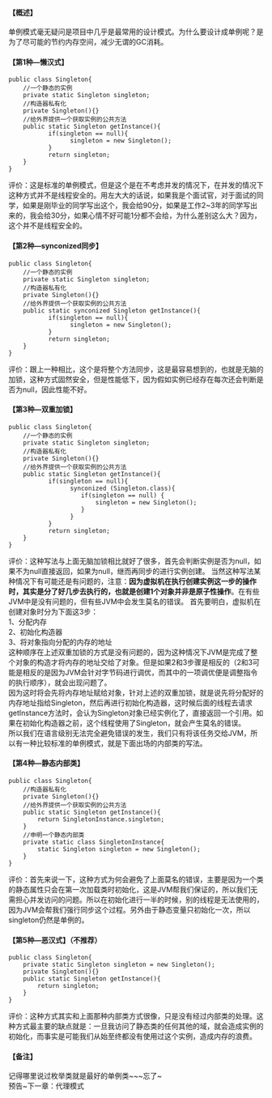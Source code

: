 #### 【概述】 
单例模式毫无疑问是项目中几乎是最常用的设计模式。为什么要设计成单例呢？是为了尽可能的节约内存空间，减少无谓的GC消耗。
#### 【第1种—懒汉式】
```
public class Singleton{
    //一个静态的实例
    private static Singleton singleton;
    //构造器私有化
    private Singleton(){}
    //给外界提供一个获取实例的公共方法
    public static Singleton getInstance(){
           if(singleton == null){
                 singleton = new Singleton();
           }
           return singleton;
    } 
}
```
评价：这是标准的单例模式，但是这个是在不考虑并发的情况下，在并发的情况下这种方式并不是线程安全的。用左大大的话说，如果我是个面试官，对于面试的同学，如果是刚毕业的同学写出这个，我会给90分，如果是工作2~3年的同学写出来的，我会给30分，如果心情不好可能1分都不会给，为什么差别这么大？因为，这个并不是线程安全的。
#### 【第2种—synconized同步】
```
public class Singleton{
    //一个静态的实例
    private static Singleton singleton;
    //构造器私有化
    private Singleton(){}
    //给外界提供一个获取实例的公共方法
    public static synconized Singleton getInstance(){
           if(singleton == null){
                 singleton = new Singleton();
           }
           return singleton;
    } 
}
```
评价：跟上一种相比，这个是将整个方法同步，这是最容易想到的，也就是无脑的加锁，这种方式固然安全，但是性能低下，因为假如实例已经存在每次还会判断是否为null，因此性能不好。
#### 【第3种—双重加锁】
```
public class Singleton{
    //一个静态的实例
    private static Singleton singleton;
    //构造器私有化
    private Singleton(){}
    //给外界提供一个获取实例的公共方法
    public static Singleton getInstance(){
           if(singleton == null){
                 synconized (Singleton.class){
                    if(singleton == null) {
                        singleton = new Singleton();
                    }
                 }
           }
           return singleton;
    } 
}
```
评价：这种写法与上面无脑加锁相比就好了很多，首先会判断实例是否为null，如果不为null直接返回，如果为null，继而再同步的进行实例创建。
当然这种写法某种情况下有可能还是有问题的，注意：**因为虚拟机在执行创建实例这一步的操作时，其实是分了好几步去执行的，也就是创建1个对象并非是原子性操作**。在有些JVM中是没有问题的，但有些JVM中会发生莫名的错误。
首先要明白，虚拟机在创建对象时分为下面这3步：  
1、分配内存  
2、初始化构造器  
3、将对象指向分配的内存的地址  
这种顺序在上述双重加锁的方式是没有问题的，因为这种情况下JVM是完成了整个对象的构造才将内存的地址交给了对象。但是如果2和3步骤是相反的（2和3可能是相反的是因为JVM会针对字节码进行调优，而其中的一项调优便是调整指令的执行顺序），就会出现问题了。  
 因为这时将会先将内存地址赋给对象，针对上述的双重加锁，就是说先将分配好的内存地址指给Singleton，然后再进行初始化构造器，这时候后面的线程去请求getInstance方法时，会认为Singleton对象已经实例化了，直接返回一个引用。如果在初始化构造器之前，这个线程使用了Singleton，就会产生莫名的错误。  
 所以我们在语言级别无法完全避免错误的发生，我们只有将该任务交给JVM，所以有一种比较标准的单例模式，就是下面出场的内部类的写法。


#### 【第4种—静态内部类】
```
public class Singleton{
    //构造器私有化
    private Singleton(){}
    //给外界提供一个获取实例的公共方法
    public static Singleton getInstance(){
        return SingletonInstance.singleton;
    }
    //申明一个静态内部类
    private static class SingletonInstance{
        static Singleton singleton = new Singleton();
    }
}
```
评价：首先来说一下，这种方式为何会避免了上面莫名的错误，主要是因为一个类的静态属性只会在第一次加载类时初始化，这是JVM帮我们保证的，所以我们无需担心并发访问的问题。所以在初始化进行一半的时候，别的线程是无法使用的，因为JVM会帮我们强行同步这个过程。另外由于静态变量只初始化一次，所以singleton仍然是单例的。

#### 【第5种—恶汉式】（不推荐）
```
public class Singleton{
    private static Singleton singleton = new Singleton();
    private Singleton(){}
    public static Singleton getInstance(){
        return singleton;
    }
}
```
评价：这种方式其实和上面那种内部类方式很像，只是没有经过内部类的处理。这种方式最主要的缺点就是：一旦我访问了静态类的任何其他的域，就会造成实例的初始化，而事实是可能我们从始至终都没有使用过这个实例，造成内存的浪费。


#### 【备注】
记得哪里说过枚举类就是最好的单例类~~~忘了~  
预告~下一章：代理模式